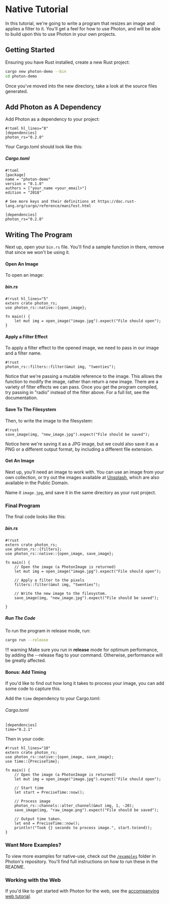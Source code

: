 # Native Tutorial

In this tutorial, we're going to write a program that resizes an image and applies a filter to it.
You'll get a feel for how to use Photon, and will be able to build upon this to use Photon in your own projects.

## Getting Started
Ensuring you have Rust installed, create a new Rust project:

```bash
cargo new photon-demo --bin
cd photon-demo
```

Once you've moved into the new directory, take a look at the source files generated.

## Add Photon as A Dependency

Add Photon as a dependency to your project:

    #!toml hl_lines="8"
    [dependencies]
    photon_rs="0.2.0"

Your Cargo.toml should look like this:

##### Cargo.toml
    #!toml
    [package]
    name = "photon-demo"
    version = "0.1.0"
    authors = ["your_name <your_email>"]
    edition = "2018"

    # See more keys and their definitions at https://doc.rust-lang.org/cargo/reference/manifest.html

    [dependencies]
    photon_rs="0.2.0"


## Writing The Program
Next up, open your `bin.rs` file. You'll find a sample function in there, remove that since we won't be using it.

#### Open An Image

To open an image:

##### bin.rs
    #!rust hl_lines="5"
    extern crate photon_rs;
    use photon_rs::native::{open_image};

    fn main() {
        let mut img = open_image("image.jpg").expect("File should open");
    }

#### Apply a Filter Effect

To apply a filter effect to the opened image, we need to pass in our image and a filter name.

    #!rust
    photon_rs::filters::filter(&mut img, "twenties");

Notice that we're passing a mutable reference to the image. This allows the function to modify the image, rather than return a new image.
There are a variety of filter effects we can pass. Once you get the program compiled, try passing in "radio" instead of the filter above.
For a full list, see the documentation.

#### Save To The Filesystem
Then, to write the image to the filesystem:

    #!rust
    save_image(img, "new_image.jpg").expect("File should be saved");

Notice here we're saving it as a JPG image, but we could also save it as a PNG or a different output format, by including a different file extension.

#### Get An Image
Next up, you'll need an image to work with. You can use an image from your own collection, or try out the images available at [Unsplash](https://unsplash.com/),
which are also available in the Public Domain.

Name it `image.jpg`, and save it in the same directory as your rust project.

### Final Program
The final code looks like this:

##### bin.rs
    #!rust
    extern crate photon_rs;
    use photon_rs::{filters};
    use photon_rs::native::{open_image, save_image};

    fn main() {
        // Open the image (a PhotonImage is returned)
        let mut img = open_image("image.jpg").expect("File should open");

        // Apply a filter to the pixels
        filters::filter(&mut img, "twenties");

        // Write the new image to the filesystem.
        save_image(img, "new_image.jpg").expect("File should be saved");

    }

##### Run The Code
To run the program in release mode, run:

```bash
cargo run --release
```

!!! warning
    Make sure you run in **release** mode for optimum performance, by adding the --release flag to your command.
    Otherwise, performance will be greatly affected.

#### Bonus: Add Timing
If you'd like to find out how long it takes to process your image, you can add some code to capture this.

Add the `time` dependency to your Cargo.toml:

###### Cargo.toml
```
[dependencies]
time="0.2.1"
```

Then in your code:

    #!rust hl_lines="10"
    extern crate photon_rs;
    use photon_rs::native::{open_image, save_image};
    use time::{PreciseTime};

    fn main() {
        // Open the image (a PhotonImage is returned)
        let mut img = open_image("image.jpg").expect("File should open");

        // Start time
        let start = PreciseTime::now();

        // Process image
        photon_rs::channels::alter_channel(&mut img, 1, -20);
        save_image(img, "raw_image.png").expect("File should be saved");

        // Output time taken.
        let end = PreciseTime::now();
        println!("Took {} seconds to process image.", start.to(end));
    }

### Want More Examples?

To view more examples for native-use, check out the [`/examples`](https://github.com/silvia-odwyer/photon/tree/master/crate/examples) folder in Photon's repository.
You'll find full instructions on how to run these in the README.

### Working with the Web
If you'd like to get started with Photon for the web, see the [accompanying web tutorial](web-tutorial.md).
